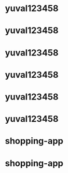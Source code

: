 # yuval123458
# yuval123458
# yuval123458
# yuval123458
# yuval123458
# yuval123458
# shopping-app
# shopping-app
